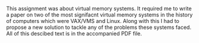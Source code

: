 This assignment was about virtual memory systems. It required me to write a paper on two of the most signifacnt virtual memory systems in the history of computers which were VAX/VMS and Linux. Along with this I had to propose a new solution to tackle any of the problems these systems faced. All of this descibed text is in the accompanied PDF file.
